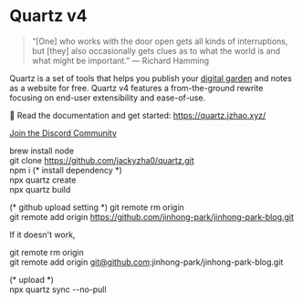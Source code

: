 # Quartz v4

> “[One] who works with the door open gets all kinds of interruptions, but [they] also occasionally gets clues as to what the world is and what might be important.” — Richard Hamming

Quartz is a set of tools that helps you publish your [digital garden](https://jzhao.xyz/posts/networked-thought) and notes as a website for free.
Quartz v4 features a from-the-ground rewrite focusing on end-user extensibility and ease-of-use.

🔗 Read the documentation and get started: https://quartz.jzhao.xyz/

[Join the Discord Community](https://discord.gg/cRFFHYye7t)

brew install node  
git clone https://github.com/jackyzha0/quartz.git  
npm i  (* install dependency *)  
npx quartz create  
npx quartz build  

(* github upload setting *)
git remote rm origin  
git remote add origin https://github.com/jinhong-park/jinhong-park-blog.git  

If it doesn't work,   

git remote rm origin  
git remote add origin git@github.com:jinhong-park/jinhong-park-blog.git  

(* upload *)  
npx quartz sync --no-pull  